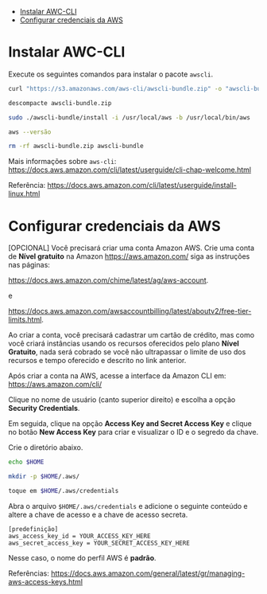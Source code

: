 <!-- TOC -->

- [Instalar AWC-CLI](#instalar-awc-cli)
- [Configurar credenciais da AWS](#configurar-credenciais-da-aws)

<!-- TOC -->

# Instalar AWC-CLI

Execute os seguintes comandos para instalar o pacote ``awscli``.

```bash
curl "https://s3.amazonaws.com/aws-cli/awscli-bundle.zip" -o "awscli-bundle.zip"

descompacte awscli-bundle.zip

sudo ./awscli-bundle/install -i /usr/local/aws -b /usr/local/bin/aws

aws --versão

rm -rf awscli-bundle.zip awscli-bundle
```

Mais informações sobre ``aws-cli``: https://docs.aws.amazon.com/cli/latest/userguide/cli-chap-welcome.html

Referência: https://docs.aws.amazon.com/cli/latest/userguide/install-linux.html

# Configurar credenciais da AWS

[OPCIONAL] Você precisará criar uma conta Amazon AWS. Crie uma conta de **Nível gratuito** na Amazon https://aws.amazon.com/ siga as instruções nas páginas: 

https://docs.aws.amazon.com/chime/latest/ag/aws-account. 

e 

https://docs.aws.amazon.com/awsaccountbilling/latest/aboutv2/free-tier-limits.html. 

Ao criar a conta, você precisará cadastrar um cartão de crédito, mas como você criará instâncias usando os recursos oferecidos pelo plano **Nível Gratuito**, nada será cobrado se você não ultrapassar o limite de uso dos recursos e tempo oferecido e descrito no link anterior.

Após criar a conta na AWS, acesse a interface da Amazon CLI em: https://aws.amazon.com/cli/

Clique no nome de usuário (canto superior direito) e escolha a opção **Security Credentials**. 

Em seguida, clique na opção **Access Key and Secret Access Key** e clique no botão **New Access Key** para criar e visualizar o ID e o segredo da chave.

Crie o diretório abaixo.

```bash
echo $HOME

mkdir -p $HOME/.aws/

toque em $HOME/.aws/credentials
```

Abra o arquivo ``$HOME/.aws/credentials`` e adicione o seguinte conteúdo e altere a chave de acesso e a chave de acesso secreta.
```
[predefinição]
aws_access_key_id = YOUR_ACCESS_KEY_HERE
aws_secret_access_key = YOUR_SECRET_ACCESS_KEY_HERE
```

Nesse caso, o nome do perfil AWS é **padrão**.

Referências: https://docs.aws.amazon.com/general/latest/gr/managing-aws-access-keys.html
